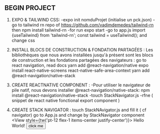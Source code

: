 ## BEGIN PROJECT
1) EXPO & TAILWIND CSS:
-expo init nomduProjet (initialise un pck.json)
-go to tailwind rn repo of https://github.com/vadimdemedes/tailwind-rn
then npm install tailwind-rn
-for run expo start 
-go to app.js 
import {useTailwind} from 'tailwind-rn';
const tailwind = useTailwind();
and change css 

2) INSTALL BLOCS DE CONSTRUCTION & FONDATION PARTAGÉES :
Les bibliothèques que nous avons installées jusqu'à présent sont les blocs de construction et les fondations partagées des navigateurs : 
go to react navigation, read docs
yarn add @react-navigation/native
expo install react-native-screens react-native-safe-area-context
yarn add @react-navigation/native-stack

3) CREATE REACTNATIVE COMPONENT :
-Pour utiliser le navigateur de pile natif, nous devons installer @react-navigation/native-stack:
npm install @react-navigation/native-stack
-touch StackNavigator.js 
-rfne ( snippet de react native fonctional export component ) 

4) CREATE STACK NAVIGATOR :
touch StackNAvigator.js and fill it ( cf navigator)
go to App.js and change by StackNavigator component
<View style={tw('pt-12 flex-1 items-center justify-center')}>
      <Text>Hello World!</Text>
        <Button className="" title="click me" > click me   </Button> 
</View>
